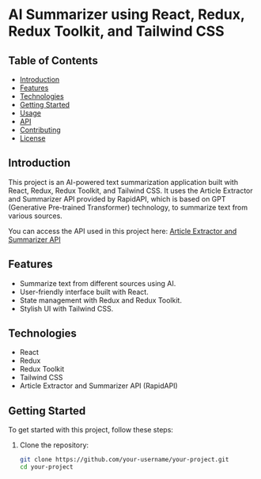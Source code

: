 # AI Summarizer using React, Redux, Redux Toolkit, and Tailwind CSS



## Table of Contents
- [Introduction](#introduction)
- [Features](#features)
- [Technologies](#technologies)
- [Getting Started](#getting-started)
- [Usage](#usage)
- [API](#api)
- [Contributing](#contributing)
- [License](#license)

## Introduction

This project is an AI-powered text summarization application built with React, Redux, Redux Toolkit, and Tailwind CSS. It uses the Article Extractor and Summarizer API provided by RapidAPI, which is based on GPT (Generative Pre-trained Transformer) technology, to summarize text from various sources.

You can access the API used in this project here: [Article Extractor and Summarizer API](https://rapidapi.com/restyler/api/article-extractor-and-summarizer?utm_source=youtube.com%2FJavaScriptMastery&utm_medium=referral&utm_campaign=DevRel)

## Features

- Summarize text from different sources using AI.
- User-friendly interface built with React.
- State management with Redux and Redux Toolkit.
- Stylish UI with Tailwind CSS.

## Technologies

- React
- Redux
- Redux Toolkit
- Tailwind CSS
- Article Extractor and Summarizer API (RapidAPI)

## Getting Started

To get started with this project, follow these steps:

1. Clone the repository:

   ```bash
   git clone https://github.com/your-username/your-project.git
   cd your-project
